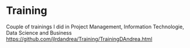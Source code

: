 # Training
Couple of trainings I did in Project Management, Information Technologie, Data Science and Business
https://github.com/jlrdandrea/Training/TrainingDAndrea.html
